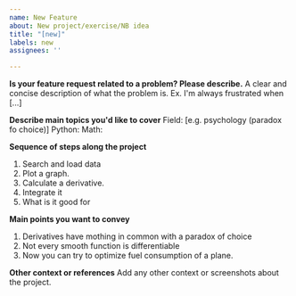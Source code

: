```yaml
---
name: New Feature
about: New project/exercise/NB idea
title: "[new]"
labels: new
assignees: ''

---
```


**Is your feature request related to a problem? Please describe.**
A clear and concise description of what the problem is. Ex. I'm always frustrated when [...]

**Describe main topics you'd like to cover**
Field: [e.g. psychology (paradox fo choice)]
Python:
Math:


**Sequence of steps along the project**
1. Search and load data
2. Plot a graph.
3. Calculate a derivative.
4. Integrate it
5. What is it good for

**Main points you want to convey**
1. Derivatives have mothing in common with a paradox of choice
2. Not every smooth function is differentiable
3. Now you can try to optimize fuel consumption of a plane. 

**Other context or references**
Add any other context or screenshots about the project.
